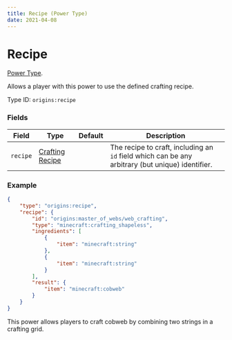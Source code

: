 ```yaml
---
title: Recipe (Power Type)
date: 2021-04-08
---
```

# Recipe

[Power Type](../power_types.md).

Allows a player with this power to use the defined crafting recipe.

Type ID: `origins:recipe`

### Fields

Field  | Type | Default | Description
-------|------|---------|-------------
`recipe` | [Crafting Recipe](../data_types/crafting_recipe.md) | | The recipe to craft, including an `id` field which can be any arbitrary (but unique) identifier.

### Example
```json
{
    "type": "origins:recipe",
    "recipe": {
      	"id": "origins:master_of_webs/web_crafting",
      	"type": "minecraft:crafting_shapeless",
      	"ingredients": [
        	{
          		"item": "minecraft:string"
        	},
        	{
          		"item": "minecraft:string"
        	}
      	],
      	"result": {
        	"item": "minecraft:cobweb"
      	}
    }
}
```
This power allows players to craft cobweb by combining two strings in a crafting grid.
